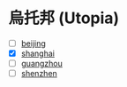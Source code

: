烏托邦 (Utopia)
===============

- [ ] [beijing](https://creditbj.jxj.beijing.gov.cn/credit-portal/credit_service/double_catalog)
- [x] [shanghai](https://xyfw.fgw.sh.gov.cn/credit-front/doublepublic/index)
- [ ] [guangzhou](https://credit1.gz.gov.cn/sgs/sgsXkNew)
- [ ] [shenzhen](https://www.szcredit.org.cn/#/xygs/xygsList)
